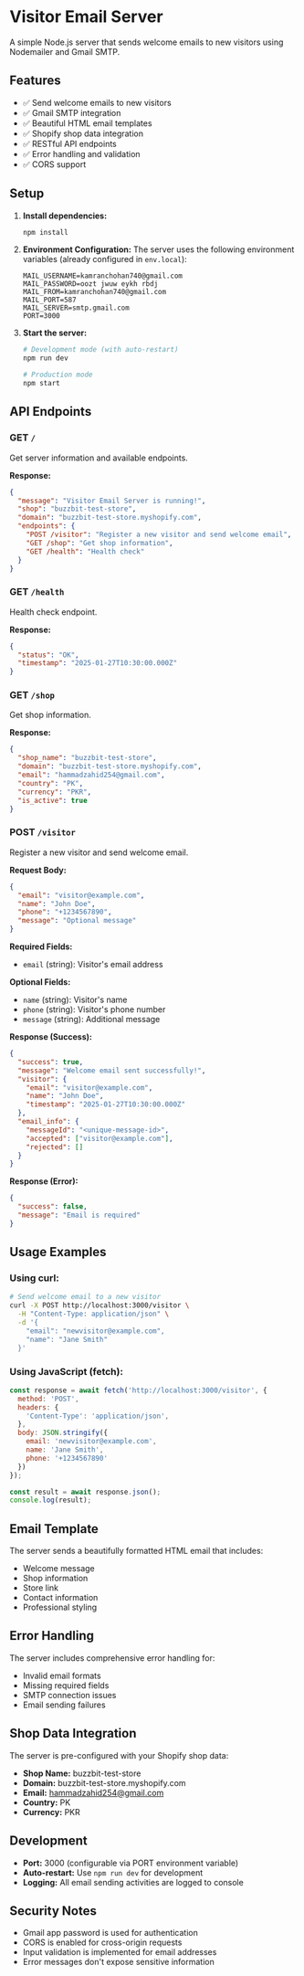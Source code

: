 # Visitor Email Server

A simple Node.js server that sends welcome emails to new visitors using Nodemailer and Gmail SMTP.

## Features

- ✅ Send welcome emails to new visitors
- ✅ Gmail SMTP integration
- ✅ Beautiful HTML email templates
- ✅ Shopify shop data integration
- ✅ RESTful API endpoints
- ✅ Error handling and validation
- ✅ CORS support

## Setup

1. **Install dependencies:**
   ```bash
   npm install
   ```

2. **Environment Configuration:**
   The server uses the following environment variables (already configured in `env.local`):
   ```
   MAIL_USERNAME=kamranchohan740@gmail.com
   MAIL_PASSWORD=oozt jwuw eykh rbdj
   MAIL_FROM=kamranchohan740@gmail.com
   MAIL_PORT=587
   MAIL_SERVER=smtp.gmail.com
   PORT=3000
   ```

3. **Start the server:**
   ```bash
   # Development mode (with auto-restart)
   npm run dev
   
   # Production mode
   npm start
   ```

## API Endpoints

### GET `/`
Get server information and available endpoints.

**Response:**
```json
{
  "message": "Visitor Email Server is running!",
  "shop": "buzzbit-test-store",
  "domain": "buzzbit-test-store.myshopify.com",
  "endpoints": {
    "POST /visitor": "Register a new visitor and send welcome email",
    "GET /shop": "Get shop information",
    "GET /health": "Health check"
  }
}
```

### GET `/health`
Health check endpoint.

**Response:**
```json
{
  "status": "OK",
  "timestamp": "2025-01-27T10:30:00.000Z"
}
```

### GET `/shop`
Get shop information.

**Response:**
```json
{
  "shop_name": "buzzbit-test-store",
  "domain": "buzzbit-test-store.myshopify.com",
  "email": "hammadzahid254@gmail.com",
  "country": "PK",
  "currency": "PKR",
  "is_active": true
}
```

### POST `/visitor`
Register a new visitor and send welcome email.

**Request Body:**
```json
{
  "email": "visitor@example.com",
  "name": "John Doe",
  "phone": "+1234567890",
  "message": "Optional message"
}
```

**Required Fields:**
- `email` (string): Visitor's email address

**Optional Fields:**
- `name` (string): Visitor's name
- `phone` (string): Visitor's phone number
- `message` (string): Additional message

**Response (Success):**
```json
{
  "success": true,
  "message": "Welcome email sent successfully!",
  "visitor": {
    "email": "visitor@example.com",
    "name": "John Doe",
    "timestamp": "2025-01-27T10:30:00.000Z"
  },
  "email_info": {
    "messageId": "<unique-message-id>",
    "accepted": ["visitor@example.com"],
    "rejected": []
  }
}
```

**Response (Error):**
```json
{
  "success": false,
  "message": "Email is required"
}
```

## Usage Examples

### Using curl:
```bash
# Send welcome email to a new visitor
curl -X POST http://localhost:3000/visitor \
  -H "Content-Type: application/json" \
  -d '{
    "email": "newvisitor@example.com",
    "name": "Jane Smith"
  }'
```

### Using JavaScript (fetch):
```javascript
const response = await fetch('http://localhost:3000/visitor', {
  method: 'POST',
  headers: {
    'Content-Type': 'application/json',
  },
  body: JSON.stringify({
    email: 'newvisitor@example.com',
    name: 'Jane Smith',
    phone: '+1234567890'
  })
});

const result = await response.json();
console.log(result);
```

## Email Template

The server sends a beautifully formatted HTML email that includes:
- Welcome message
- Shop information
- Store link
- Contact information
- Professional styling

## Error Handling

The server includes comprehensive error handling for:
- Invalid email formats
- Missing required fields
- SMTP connection issues
- Email sending failures

## Shop Data Integration

The server is pre-configured with your Shopify shop data:
- **Shop Name:** buzzbit-test-store
- **Domain:** buzzbit-test-store.myshopify.com
- **Email:** hammadzahid254@gmail.com
- **Country:** PK
- **Currency:** PKR

## Development

- **Port:** 3000 (configurable via PORT environment variable)
- **Auto-restart:** Use `npm run dev` for development
- **Logging:** All email sending activities are logged to console

## Security Notes

- Gmail app password is used for authentication
- CORS is enabled for cross-origin requests
- Input validation is implemented for email addresses
- Error messages don't expose sensitive information



